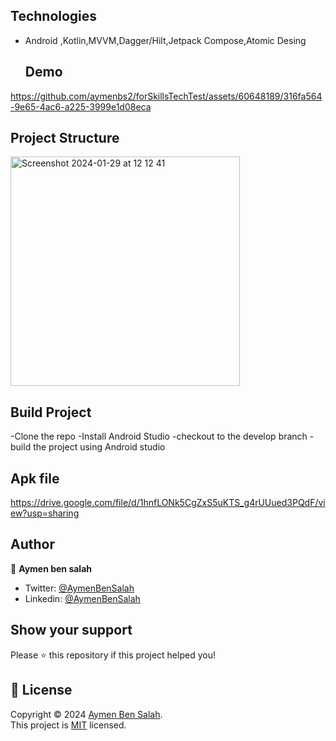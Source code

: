   ## Technologies
- Android ,Kotlin,MVVM,Dagger/Hilt,Jetpack Compose,Atomic Desing


  ## Demo
https://github.com/aymenbs2/forSkillsTechTest/assets/60648189/316fa564-9e65-4ac6-a225-3999e1d08eca

  ## Project Structure
  
<img width="367" alt="Screenshot 2024-01-29 at 12 12 41" src="https://github.com/aymenbs2/forSkillsTechTest/assets/60648189/f5afe0f3-0651-407e-a4f3-768f9a9e0d9a">

  ## Build Project 
  -Clone the repo
  -Install Android Studio
  -checkout to the develop branch
  -build the project using Android studio
## Apk file 
  https://drive.google.com/file/d/1hnfLONk5CgZxS5uKTS_g4rUUued3PQdF/view?usp=sharing
## Author

👤 **Aymen ben salah**

- Twitter: [@AymenBenSalah](https://twitter.com/Aymenbe49803679)
- Linkedin: [@AymenBenSalah](https://www.linkedin.com/in/aymen-ben-salah-b60b5a153/)

## Show your support

Please ⭐️ this repository if this project helped you!


## 📝 License

Copyright © 2024 [Aymen Ben Salah](https://github.com/aymenbs2).<br />
This project is [MIT](https://github.com/mejdi14/readme-md-generator/blob/master/LICENSE) licensed.
